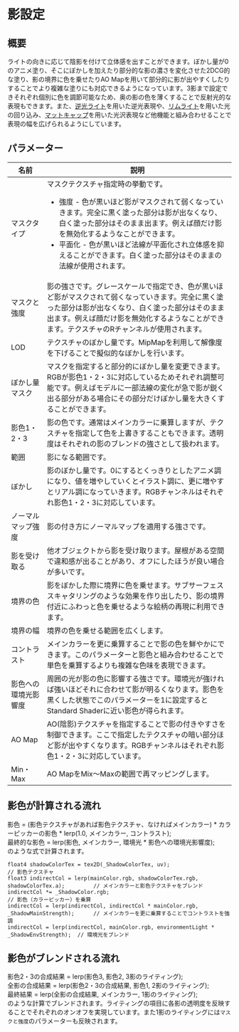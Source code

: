 # 影設定

## 概要
ライトの向きに応じて陰影を付けて立体感を出すことができます。ぼかし量が0のアニメ塗り、そこにぼかしを加えたり部分的な影の濃さを変化させた2DCG的な塗り、影の境界に色を乗せたりAO Mapを用いて部分的に影が出やすくしたりすることでより複雑な塗りにも対応できるようになっています。3影まで設定できそれぞれ個別に色を調節可能なため、奥の影の色を薄くすることで反射光的な表現もできます。また、[逆光ライト](/ja_JP/reflections/backlight.md)を用いた逆光表現や、[リムライト](/ja_JP/reflections/rimlight.md)を用いた光の回り込み、[マットキャップ](/ja_JP/reflections/matcap.md)を用いた光沢表現など他機能と組み合わせることで表現の幅を広げられるようにしています。

## パラメーター

|名前|説明|
|-|-|
|マスクタイプ|マスクテクスチャ指定時の挙動です。<ul><li>強度 - 色が黒いほど影がマスクされて弱くなっていきます。完全に黒く塗った部分は影が出なくなり、白く塗った部分はそのまま出ます。例えば顔だけ影を無効化するようなことができます。</li><li>平面化 - 色が黒いほど法線が平面化され立体感を抑えることができます。白く塗った部分はそのままの法線が使用されます。</li></ul>|
|マスクと強度|影の強さです。グレースケールで指定でき、色が黒いほど影がマスクされて弱くなっていきます。完全に黒く塗った部分は影が出なくなり、白く塗った部分はそのまま出ます。例えば顔だけ影を無効化するようなことができます。テクスチャのRチャンネルが使用されます。|
|LOD|テクスチャのぼかし量です。MipMapを利用して解像度を下げることで擬似的なぼかしを行います。|
|ぼかし量マスク|マスクを指定すると部分的にぼかし量を変更できます。RGBが影色1・2・3に対応しているためそれぞれ調整可能です。例えばモデルに一部法線の変化が急で影が鋭く出る部分がある場合にその部分だけぼかし量を大きくすることができます。|
|影色1・2・3|影の色です。通常はメインカラーに乗算しますが、テクスチャを指定して色を上書きすることもできます。透明度はそれぞれの影のブレンドの強さとして扱われます。|
|範囲|影になる範囲です。|
|ぼかし|影のぼかし量です。0にするとくっきりとしたアニメ調になり、値を増やしていくとイラスト調に、更に増やすとリアル調になっていきます。RGBチャンネルはそれぞれ影色1・2・3に対応しています。|
|ノーマルマップ強度|影の付き方にノーマルマップを適用する強さです。|
|影を受け取る|他オブジェクトから影を受け取ります。屋根がある空間で違和感が出ることがあり、オフにしたほうが良い場合が多いです。|
|境界の色|影をぼかした際に境界に色を乗せます。サブサーフェススキャタリングのような効果を作り出したり、影の境界付近にふわっと色を乗せるような絵柄の再現に利用できます。|
|境界の幅|境界の色を乗せる範囲を広くします。|
|コントラスト|メインカラーを更に乗算することで影の色を鮮やかにできます。このパラメーターと影色と組み合わせることで単色を乗算するよりも複雑な色味を表現できます。|
|影色への環境光影響度|周囲の光が影の色に影響する強さです。環境光が強ければ強いほどそれに合わせて影が明るくなります。影色を黒くした状態でこのパラメーターを1に設定するとStandard Shaderに近い影色が得られます。|
|AO Map|AO(陰影)テクスチャを指定することで影の付きやすさを制御できます。ここで指定したテクスチャの暗い部分ほど影が出やすくなります。RGBチャンネルはそれぞれ影色1・2・3に対応しています。|
|Min・Max|AO MapをMix～Maxの範囲で再マッピングします。|

## 影色が計算される流れ
影色 = (影色テクスチャがあれば影色テクスチャ、なければメインカラー) * カラーピッカーの影色 * lerp(1.0, メインカラー, コントラスト);  
最終的な影色 = lerp(影色, メインカラー, 環境光 * 影色への環境光影響度);  
のような式で計算されます。
```HLSL
float4 shadowColorTex = tex2D(_ShadowColorTex, uv);                                     // 影色テクスチャ
float3 indirectCol = lerp(mainColor.rgb, shadowColorTex.rgb, shadowColorTex.a);         // メインカラーと影色テクスチャをブレンド
indirectCol *= _ShadowColor.rgb;                                                        // 影色（カラーピッカー）を乗算
indirectCol = lerp(indirectCol, indirectCol * mainColor.rgb, _ShadowMainStrength);      // メインカラーを更に乗算することでコントラストを強調
indirectCol = lerp(indirectCol, mainColor.rgb, environmentLight * _ShadowEnvStrength);  // 環境光をブレンド
```

## 影色がブレンドされる流れ
影色2・3の合成結果 = lerp(影色3, 影色2, 3影のライティング);  
全影の合成結果 = lerp(影色2・3の合成結果, 影色1, 2影のライティング);  
最終結果 = lerp(全影の合成結果, メインカラー, 1影のライティング);  
のような計算でブレンドされます。ライティングの項目に各影の透明度を反映することでそれぞれのオンオフを実現しています。また1影のライティングには`マスクと強度`のパラメーターも反映されます。